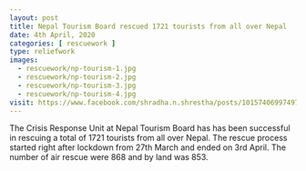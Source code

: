 ```yaml
---
layout: post
title: Nepal Tourism Board rescued 1721 tourists from all over Nepal
date: 4th April, 2020
categories: [ rescuework ]
type: reliefwork
images:
  - rescuework/np-tourism-1.jpg
  - rescuework/np-tourism-2.jpg
  - rescuework/np-tourism-3.jpg
  - rescuework/np-tourism-4.jpg
visit: https://www.facebook.com/shradha.n.shrestha/posts/10157406997497979
---
```


The Crisis Response Unit at Nepal Tourism Board has has been successful in rescuing a total of 1721 tourists from all over Nepal. The rescue process started right after lockdown from 27th March and ended on 3rd April. The number of air rescue were 868 and by land was 853.
